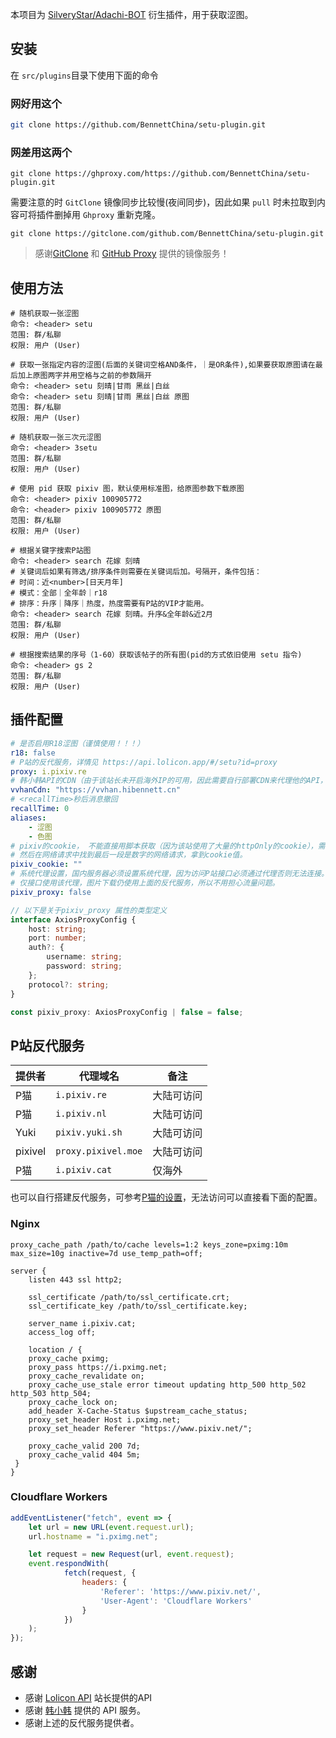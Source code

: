 本项目为 [SilveryStar/Adachi-BOT](https://github.com/SilveryStar/Adachi-BOT) 衍生插件，用于获取涩图。

## 安装

在 `src/plugins`目录下使用下面的命令

### 网好用这个

```sh
git clone https://github.com/BennettChina/setu-plugin.git
```

### 网差用这两个

```shell
git clone https://ghproxy.com/https://github.com/BennettChina/setu-plugin.git
```

需要注意的时 `GitClone` 镜像同步比较慢(夜间同步)，因此如果 `pull` 时未拉取到内容可将插件删掉用 `Ghproxy` 重新克隆。

```shell
git clone https://gitclone.com/github.com/BennettChina/setu-plugin.git
```

> 感谢[GitClone](https://gitclone.com/) 和 [GitHub Proxy](https://ghproxy.com/) 提供的镜像服务！

## 使用方法

```
# 随机获取一张涩图
命令: <header> setu
范围: 群/私聊
权限: 用户 (User)

# 获取一张指定内容的涩图(后面的关键词空格AND条件，｜是OR条件),如果要获取原图请在最后加上原图两字并用空格与之前的参数隔开
命令: <header> setu 刻晴|甘雨 黑丝|白丝
命令: <header> setu 刻晴|甘雨 黑丝|白丝 原图
范围: 群/私聊
权限: 用户 (User)

# 随机获取一张三次元涩图
命令: <header> 3setu
范围: 群/私聊
权限: 用户 (User)

# 使用 pid 获取 pixiv 图，默认使用标准图，给原图参数下载原图
命令: <header> pixiv 100905772
命令: <header> pixiv 100905772 原图
范围: 群/私聊
权限: 用户 (User)

# 根据关键字搜索P站图
命令: <header> search 花嫁 刻晴
# 关键词后如果有筛选/排序条件则需要在关键词后加。号隔开，条件包括：
# 时间：近<number>[日天月年]
# 模式：全部｜全年龄｜r18
# 排序：升序｜降序｜热度，热度需要有P站的VIP才能用。
命令: <header> search 花嫁 刻晴。升序&全年龄&近2月
范围: 群/私聊
权限: 用户 (User)

# 根据搜索结果的序号（1-60）获取该帖子的所有图(pid的方式依旧使用 setu 指令)
命令: <header> gs 2
范围: 群/私聊
权限: 用户 (User)
```

## 插件配置

```yaml
# 是否启用R18涩图（谨慎使用！！！）
r18: false
# P站的反代服务，详情见 https://api.lolicon.app/#/setu?id=proxy
proxy: i.pixiv.re
# 韩小韩API的CDN（由于该站长未开启海外IP的可用，因此需要自行部署CDN来代理他的API，没有域名的可以使用我为你们提供的CDN）
vvhanCdn: "https://vvhan.hibennett.cn"
# <recallTime>秒后消息撤回
recallTime: 0
aliases:
    - 涩图
    - 色图
# pixiv的cookie， 不能直接用脚本获取（因为该站使用了大量的httpOnly的cookie），需要通过F12获取网络请求中的cookie，随便在P站中找一个作品打开
# 然后在网络请求中找到最后一段是数字的网络请求，拿到cookie值。
pixiv_cookie: ""
# 系统代理设置，国内服务器必须设置系统代理，因为访问P站接口必须通过代理否则无法连接。
# 仅接口使用该代理，图片下载仍使用上面的反代服务，所以不用担心流量问题。
pixiv_proxy: false
```

```ts
// 以下是关于pixiv_proxy 属性的类型定义
interface AxiosProxyConfig {
    host: string;
    port: number;
    auth?: {
        username: string;
        password: string;
    };
    protocol?: string;
}

const pixiv_proxy: AxiosProxyConfig | false = false;
```

## P站反代服务

| 提供者     | 代理域名                | 备注    |
|---------|---------------------|-------|
| P猫      | `i.pixiv.re`        | 大陆可访问 |
| P猫      | `i.pixiv.nl`        | 大陆可访问 |
| Yuki    | `pixiv.yuki.sh`     | 大陆可访问 |
| pixivel | `proxy.pixivel.moe` | 大陆可访问 |
| P猫      | `i.pixiv.cat`       | 仅海外   |

也可以自行搭建反代服务，可参考[P猫的设置](https://pixiv.cat/reverseproxy.html)，无法访问可以直接看下面的配置。

### Nginx

```nginx
proxy_cache_path /path/to/cache levels=1:2 keys_zone=pximg:10m max_size=10g inactive=7d use_temp_path=off;

server {
    listen 443 ssl http2;

    ssl_certificate /path/to/ssl_certificate.crt;
    ssl_certificate_key /path/to/ssl_certificate.key;

    server_name i.pixiv.cat;
    access_log off;

    location / {
    proxy_cache pximg;
    proxy_pass https://i.pximg.net;
    proxy_cache_revalidate on;
    proxy_cache_use_stale error timeout updating http_500 http_502 http_503 http_504;
    proxy_cache_lock on;
    add_header X-Cache-Status $upstream_cache_status;
    proxy_set_header Host i.pximg.net;
    proxy_set_header Referer "https://www.pixiv.net/";

    proxy_cache_valid 200 7d;
    proxy_cache_valid 404 5m;
 }
}
```

### Cloudflare Workers

```js
addEventListener("fetch", event => {
    let url = new URL(event.request.url);
    url.hostname = "i.pximg.net";

    let request = new Request(url, event.request);
    event.respondWith(
            fetch(request, {
                headers: {
                    'Referer': 'https://www.pixiv.net/',
                    'User-Agent': 'Cloudflare Workers'
                }
            })
    );
});
```

## 感谢

- 感谢 [Lolicon API](https://api.lolicon.app/#/setu) 站长提供的API
- 感谢 [韩小韩](https://api.vvhan.com/) 提供的 API 服务。
- 感谢上述的反代服务提供者。